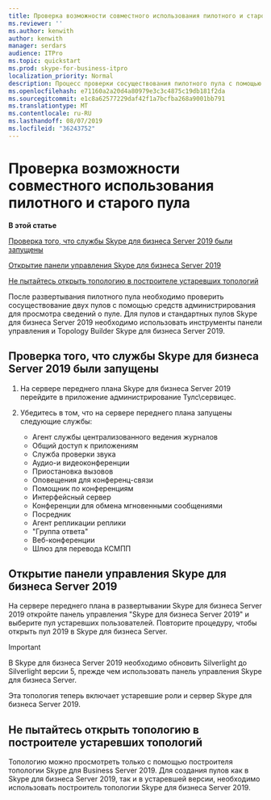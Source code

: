 ```yaml
---
title: Проверка возможности совместного использования пилотного и старого пула
ms.reviewer: ''
ms.author: kenwith
author: kenwith
manager: serdars
audience: ITPro
ms.topic: quickstart
ms.prod: skype-for-business-itpro
localization_priority: Normal
description: Процесс проверки сосуществования пилотного пула с помощью устаревшего пула.
ms.openlocfilehash: e71160a2a20d4a80979e3c3c4875c19db181f2da
ms.sourcegitcommit: e1c8a62577229daf42f1a7bcfba268a9001bb791
ms.translationtype: MT
ms.contentlocale: ru-RU
ms.lasthandoff: 08/07/2019
ms.locfileid: "36243752"
---
```

# <a name="verify-pilot-pool-coexistence-with-legacy-pool"></a>Проверка возможности совместного использования пилотного и старого пула

 **В этой статье**
  
[Проверка того, что службы Skype для бизнеса Server 2019 были запущены](#sectionSection0)
  
[Открытие панели управления Skype для бизнеса Server 2019](#sectionSection1)
  
[Не пытайтесь открыть топологию в построителе устаревших топологий](#sectionSection2)
  
После развертывания пилотного пула необходимо проверить сосуществование двух пулов с помощью средств администрирования для просмотра сведений о пуле. Для пулов и стандартных пулов Skype для бизнеса Server 2019 необходимо использовать инструменты панели управления и Topology Builder Skype для бизнеса Server 2019. 
  
## <a name="verify-that-skype-for-business-server-2019-services-have-started"></a>Проверка того, что службы Skype для бизнеса Server 2019 были запущены
<a name="sectionSection0"> </a>

1. На сервере переднего плана Skype для бизнеса Server 2019 перейдите в приложение администрирование Тулс\сервицес.
    
2. Убедитесь в том, что на сервере переднего плана запущены следующие службы:

    - Агент службы централизованного ведения журналов
    - Общий доступ к приложениям
    - Служба проверки звука
    - Аудио-и видеоконференции
    - Приостановка вызовов
    - Оповещения для конференц-связи
    - Помощник по конференциям
    - Интерфейсный сервер
    - Конференции для обмена мгновенными сообщениями
    - Посредник
    - Агент репликации реплики
    - "Группа ответа"
    - Веб-конференции
    - Шлюз для перевода КСМПП

  
## <a name="open-the-skype-for-business-server-2019-control-panel"></a>Открытие панели управления Skype для бизнеса Server 2019
<a name="sectionSection1"> </a>

На сервере переднего плана в развертывании Skype для бизнеса Server 2019 откройте панель управления "Skype для бизнеса Server 2019" и выберите пул устаревших пользователей. Повторите процедуру, чтобы открыть пул 2019 в Skype для бизнеса Server.
  
> [!IMPORTANT]
> В Skype для бизнеса Server 2019 необходимо обновить Silverlight до Silverlight версии 5, прежде чем использовать панель управления Skype для бизнеса Server. 
  
Эта топология теперь включает устаревшие роли и сервер Skype для бизнеса Server 2019. 

  
## <a name="dont-attempt-to-open-the-topology-in-the-legacy-topology-builder"></a>Не пытайтесь открыть топологию в построителе устаревших топологий
<a name="sectionSection2"> </a>

Топологию можно просмотреть только с помощью построителя топологии Skype для Business Server 2019. Для создания пулов как в Skype для бизнеса Server 2019, так и в устаревшей версии, необходимо использовать построитель топологии Skype для бизнеса Server 2019.

  

